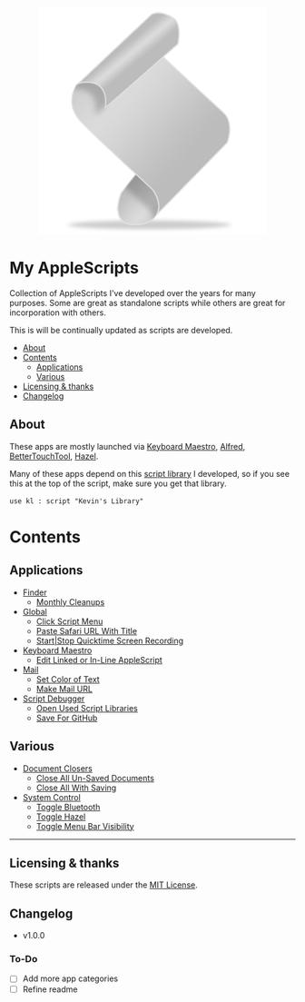 <p align="center"> <img src="./imgs/script.png"> </p>

My AppleScripts
=======================

Collection of AppleScripts I've developed over the years for many purposes. Some are great as standalone scripts while others are great for incorporation with others.

This is will be continually updated as scripts are developed.


<!-- MarkdownTOC autolink="true" bracket="round" depth="3" autoanchor="true" -->

- [About](#about)
- [Contents](#contents)
    - [Applications](#Applications)
    - [Various](#Various)
- [Licensing & thanks](#licensing--thanks)
- [Changelog](#changelog)

<!-- /MarkdownTOC -->

<a id="about"></a>
About
--------

These apps are mostly launched via [Keyboard Maestro][kmapp], [Alfred][alfredapp], [BetterTouchTool][bttapp], [Hazel][hazelapp].

Many of these apps depend on this [script library][kevinsLib] I developed, so if you see this at the top of the script, make sure you get that library.
```AppleScript
use kl : script "Kevin's Library"
```

# Contents

<a id="Applications"></a>
## Applications
- [Finder][finder]
    - [Monthly Cleanups](https://github.com/kevin-funderburg/AppleScripts/blob/master/Finder/Monthly%20Cleanups.applescript)
- [Global][global]
    - [Click Script Menu](https://github.com/kevin-funderburg/AppleScripts/blob/master/Global/Click%20Script%20Menu.applescript)
    - [Paste Safari URL With Title](https://github.com/kevin-funderburg/AppleScripts/blob/master/Global/Paste%20Safari%20URL%20With%20Title.applescript)
    - [Start|Stop Quicktime Screen Recording](https://github.com/kevin-funderburg/AppleScripts/blob/master/Global/Start|Stop%20Quicktime%20Screen%20Recording.applescript)
- [Keyboard Maestro][km]
    - [Edit Linked or In-Line AppleScript](https://github.com/kevin-funderburg/AppleScripts/blob/master/Keyboard%20Maestro/Edit%20Linked%20or%20In-Line%20AppleScript.applescript)
- [Mail][mail]
    - [Set Color of Text](https://github.com/kevin-funderburg/AppleScripts/blob/master/Mail/Set%20Color%20of%20Text.applescript)
    - [Make Mail URL](https://github.com/kevin-funderburg/AppleScripts/blob/master/Mail/Make%20Mail%20URL.applescript)
- [Script Debugger][sdb]
    - [Open Used Script Libraries](https://github.com/kevin-funderburg/AppleScripts/blob/master/Script%20Debugger/Open%20Used%20Script%20Libraries.applescript)
    - [Save For GitHub](https://github.com/kevin-funderburg/AppleScripts/blob/master/Script%20Debugger/Save%20For%20GitHub.applescript)


<a id="Various"></a>
## Various
- [Document Closers][docclosers]
    - [Close All Un-Saved Documents](https://github.com/kevin-funderburg/AppleScripts/blob/master/Document%20Closers/Close%20All%20Un-Saved%20Documents.applescript)
    - [Close All With Saving](https://github.com/kevin-funderburg/AppleScripts/blob/master/Document%20Closers/Close%20All%20With%20Saving.applescript)
- [System Control][sc]
    - [Toggle Bluetooth](https://github.com/kevin-funderburg/AppleScripts/blob/master/System%20Control/Toggle%20Bluetooth.applescript)
    - [Toggle Hazel](https://github.com/kevin-funderburg/AppleScripts/blob/master/System%20Control/Toggle%20Hazel.applescript)
    - [Toggle Menu Bar Visibility](https://github.com/kevin-funderburg/AppleScripts/blob/master/System%20Control/Toggle%20Menu%20Bar%20Visibility.applescript)

---

<a id="licensing--thanks"></a>
Licensing & thanks
------------------
These scripts are released under the [MIT License][mit].


<a id="changelog"></a>
Changelog
---------

- v1.0.0

### To-Do ###
- [ ] Add more app categories
- [ ] Refine readme

<!-- External links -->
[alfredapp]: https://www.alfredapp.com/
[bttapp]: https://folivora.ai/
[kmapp]: https://www.keyboardmaestro.com/
[hazelapp]: https://www.noodlesoft.com/


<!-- My GitHub links -->
[kevinsLib]: https://github.com/kevin-funderburg/AppleScript-libraries/blob/master/Kevin's%20Library.applescript

<!-- Sub directories -->
[blob]: https://github.com/kevin-funderburg/AppleScripts/blob/master/
[docclosers]: https://github.com/kevin-funderburg/AppleScripts/tree/master/Document%20Closers
[finder]:https://github.com/kevin-funderburg/AppleScripts/tree/master/Finder
[global]: https://github.com/kevin-funderburg/AppleScripts/tree/master/Global
[km]: https://github.com/kevin-funderburg/AppleScripts/tree/master/Keyboard%20Maestro
[mail]: https://github.com/kevin-funderburg/AppleScripts/tree/master/mail
[mit]: https://github.com/kevin-funderburg/AppleScripts/blob/master/LICENSE.txt
[sdb]: https://github.com/kevin-funderburg/AppleScripts/tree/master/Script%20Debugger
[sc]: https://github.com/kevin-funderburg/AppleScripts/blob/master/System%20Control
